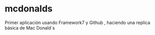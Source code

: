 # mcdonalds
Primer aplicación usando Framework7 y Github , haciendo una replica básica de Mac Donald´s
